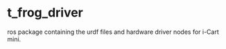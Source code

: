 t_frog_driver
=============
ros package containing the urdf files and hardware driver nodes for i-Cart mini.
